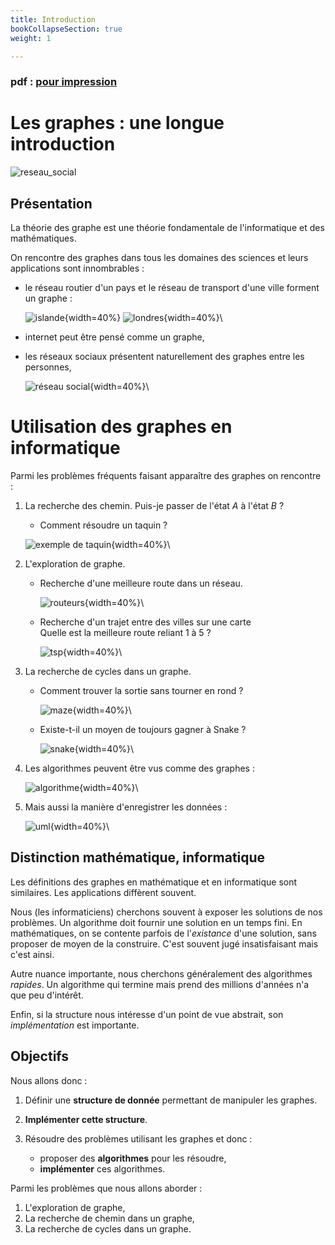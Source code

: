 ```yaml
---
title: Introduction
bookCollapseSection: true
weight: 1

---
```


### pdf : [pour impression](/uploads/docnsitale/graphes/1_intro_print.pdf)

# Les graphes : une longue introduction

![reseau_social](img/reseau_social_donnees.png)

## Présentation

La théorie des graphe est une théorie fondamentale de l'informatique et des
mathématiques.

On rencontre des graphes dans tous les domaines des sciences et leurs
applications sont innombrables :

*   le réseau routier d'un pays et le réseau de transport d'une ville forment
    un graphe :

    ![islande](img/islande.jpg){width=40%} ![londres](img/londres.jpg){width=40%}\
*   internet peut être pensé comme un graphe,

*   les réseaux sociaux présentent naturellement des graphes entre les personnes,

    ![réseau social](img/reseau_social.jpg){width=40%}\


# Utilisation des graphes en informatique

Parmi les problèmes fréquents faisant apparaître des graphes on rencontre :

1.  La recherche des chemin. Puis-je passer de l'état $A$ à l'état $B$ ?

    *   Comment résoudre un taquin ?

    ![exemple de taquin](https://upload.wikimedia.org/wikipedia/commons/thumb/9/91/15-puzzle.svg/200px-15-puzzle.svg.png){width=40%}\

1.  L'exploration de graphe.

    *   Recherche d'une meilleure route dans un réseau.

        ![routeurs](img/routeurs.jpg){width=40%}\

    *   Recherche d'un trajet entre des villes sur une carte\
        Quelle est la meilleure route reliant 1 à 5 ?

        ![tsp](img/tsp.png){width=40%}\

3.  La recherche de cycles dans un graphe.

    *   Comment trouver la sortie sans tourner en rond ?

        ![maze](img/maze.png){width=40%}\

    *   Existe-t-il un moyen de toujours gagner à Snake ?

        ![snake](img/snake_hamilton.png){width=40%}\


0.  Les algorithmes peuvent être vus comme des graphes :

    ![algorithme](img/temp.png){width=40%}\

1.  Mais aussi la manière d'enregistrer les données :

    ![uml](img/uml.png){width=40%}\

## Distinction mathématique, informatique

Les définitions des graphes en mathématique et en informatique sont similaires.
Les applications diffèrent souvent.

Nous (les informaticiens) cherchons souvent à exposer les solutions de nos problèmes.
Un algorithme doit fournir une solution en un temps fini.
En mathématiques, on se contente parfois de l'_existance_ d'une solution, sans
proposer de moyen de la construire. C'est souvent jugé insatisfaisant mais c'est
ainsi.

Autre nuance importante, nous cherchons généralement des algorithmes _rapides_.
Un algorithme qui termine mais prend des millions d'années n'a que peu d'intérêt.

Enfin, si la structure nous intéresse d'un point de vue abstrait, son
_implémentation_ est importante.

## Objectifs

Nous allons donc :

1.  Définir une **structure de donnée** permettant de manipuler les graphes.
2.  **Implémenter cette structure**.
3.  Résoudre des problèmes utilisant les graphes et donc :

    * proposer des **algorithmes** pour les résoudre,
    * **implémenter** ces algorithmes.

Parmi les problèmes que nous allons aborder :

1. L'exploration de graphe,
2. La recherche de chemin dans un graphe,
3. La recherche de cycles dans un graphe.
